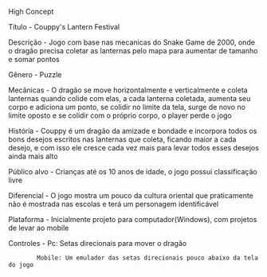 High Concept

Título - Couppy's Lantern Festival

Descrição - Jogo com base nas mecanicas do Snake Game de 2000, onde o dragão precisa coletar as lanternas pelo mapa para aumentar de tamanho e somar pontos

Gênero - Puzzle

Mecânicas - O dragão se move horizontalmente e verticalmente e coleta lanternas quando colide com elas, a cada lanterna coletada, aumenta seu corpo e adiciona um ponto, se colidir no limite da tela, surge de novo no limite oposto e se colidir com o próprio corpo, o player perde o jogo

História - Couppy é um dragão da amizade e bondade e incorpora todos os bons desejos escritos nas lanternas que coleta, ficando maior a cada desejo, e com isso ele cresce cada vez mais para levar todos esses desejos ainda mais alto

Público alvo - Crianças até os 10 anos de idade, o jogo possui classificação livre

Diferencial - O jogo mostra um pouco da cultura oriental que praticamente não é mostrada nas escolas e terá um personagem identificável

Plataforma - Inicialmente projeto para computador(Windows), com projetos de levar ao mobile


Controles - Pc: Setas direcionais para mover o dragão
            
            Mobile: Um emulador das setas direcionais pouco abaixo da tela do jogo

